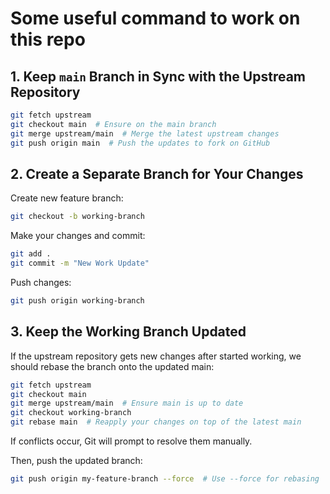 # Some useful command to work on this repo

## 1. Keep `main` Branch in Sync with the Upstream Repository

```bash
git fetch upstream
git checkout main  # Ensure on the main branch
git merge upstream/main  # Merge the latest upstream changes
git push origin main  # Push the updates to fork on GitHub
```

## 2. Create a Separate Branch for Your Changes

Create new feature branch:
```bash
git checkout -b working-branch
```

Make your changes and commit:
```bash
git add .
git commit -m "New Work Update"
```

Push changes:
```bash
git push origin working-branch
```

## 3. Keep the Working Branch Updated

If the upstream repository gets new changes after started working, we should rebase the branch onto the updated main:

```bash
git fetch upstream
git checkout main
git merge upstream/main  # Ensure main is up to date
git checkout working-branch
git rebase main  # Reapply your changes on top of the latest main
```

If conflicts occur, Git will prompt to resolve them manually.

Then, push the updated branch:
```bash
git push origin my-feature-branch --force  # Use --force for rebasing
```